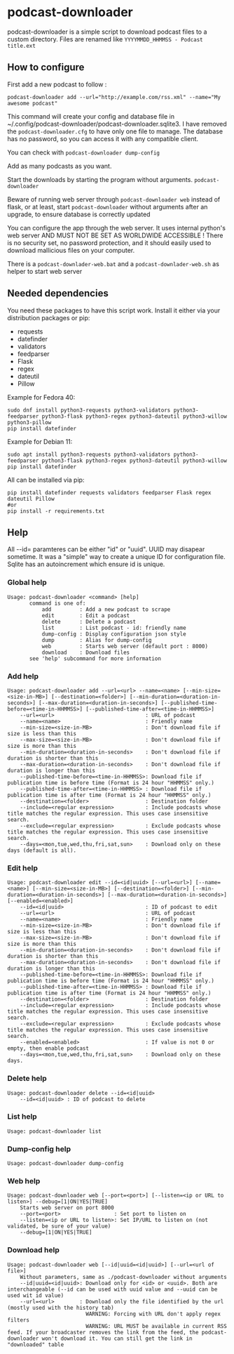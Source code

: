 # podcast-downloader

podcast-downloader is a simple script to download podcast files to a custom directory. Files are renamed like `YYYYMMDD_HHMMSS - Podcast title.ext`

## How to configure

First add a new podcast to follow :

    podcast-downloader add --url="http://example.com/rss.xml" --name="My awesome podcast"

This command will create your config and database file in ~/.config/podcast-downloader/podcast-downloader.sqlite3. I have removed the `podcast-downloader.cfg` to have only one file to manage. The database has no password, so you can access it with any compatible client.

You can check with `podcast-downloader dump-config`

Add as many podcasts as you want.

Start the downloads by starting the program without arguments. `podcast-downloader`

Beware of running web server through `podcast-downloader web` instead of flask, or at least, start `podcast-downloader` without arguments after an upgrade, to ensure database is correctly updated

You can configure the app through the web server. It uses internal python's web server AND MUST NOT BE SET AS WORLDWIDE ACCESSIBLE ! There is no security set, no password protection, and it should easily used to download mallicious files on your computer.

There is a `podcast-downlader-web.bat` and a `podcast-downlader-web.sh` as helper to start web server

## Needed dependencies

You need these packages to have this script work. Install it either via your distribution packages or pip:

- requests
- datefinder
- validators
- feedparser
- Flask
- regex
- dateutil
- Pillow

Example for Fedora 40:

    sudo dnf install python3-requests python3-validators python3-feedparser python3-flask python3-regex python3-dateutil python3-willow python3-pillow
    pip install datefinder

Example for Debian 11:

    sudo apt install python3-requests python3-validators python3-feedparser python3-flask python3-regex python3-dateutil python3-willow
    pip install datefinder

All can be installed via pip:

    pip install datefinder requests validators feedparser Flask regex dateutil Pillow
    #or
    pip install -r requirements.txt

## Help

All --id= paramteres can be either "id" or "uuid". UUID may disapear sometime. It was a "simple" way to create a unique ID for configuration file. Sqlite has an autoincrement which ensure id is unique.

### Global help

    Usage: podcast-downloader <command> [help]
           command is one of:
               add         : Add a new podcast to scrape
               edit        : Edit a podcast
               delete      : Delete a podcast
               list        : List podcast - id: friendly name
               dump-config : Display configuration json style
               dump        : Alias for dump-config
               web         : Starts web server (default port : 8000)
               download    : Download files
           see 'help' subcommand for more information

### Add help

    Usage: podcast-downloader add --url=<url> --name=<name> [--min-size=<size-in-MB>] [--destination=<folder>] [--min-duration=<duration-in-seconds>] [--max-duration=<duration-in-seconds>] [--published-time-before=<time-in-HHMMSS>] [--published-time-after=<time-in-HHMMSS>]
        --url=<url>                             : URL of podcast
        --name=<name>                           : Friendly name
        --min-size=<size-in-MB>                 : Don't download file if size is less than this
        --max-size=<size-in-MB>                 : Don't download file if size is more than this
        --min-duration=<duration-in-seconds>    : Don't download file if duration is shorter than this
        --max-duration=<duration-in-seconds>    : Don't download file if duration is longer than this
        --published-time-before=<time-in-HHMMSS>: Download file if publication time is before time (Format is 24 hour "HHMMSS" only.)
        --published-time-after=<time-in-HHMMSS> : Download file if publication time is after time (Format is 24 hour "HHMMSS" only.)
        --destination=<folder>                  : Destination folder
        --include=<regular expression>          : Include podcasts whose title matches the regular expression. This uses case insensitive search.
        --exclude=<regular expression>          : Exclude podcasts whose title matches the regular expression. This uses case insensitive search.
        --days=<mon,tue,wed,thu,fri,sat,sun>    : Download only on these days (default is all).

### Edit help

    Usage: podcast-downloader edit --id=<id|uuid> [--url=<url>] [--name=<name>] [--min-size=<size-in-MB>] [--destination=<folder>] [--min-duration=<duration-in-seconds>] [--max-duration=<duration-in-seconds>] [--enabled=<enabled>]
        --id=<id|uuid>                          : ID of podcast to edit
        --url=<url>                             : URL of podcast
        --name=<name>                           : Friendly name
        --min-size=<size-in-MB>                 : Don't download file if size is less than this
        --max-size=<size-in-MB>                 : Don't download file if size is more than this
        --min-duration=<duration-in-seconds>    : Don't download file if duration is shorter than this
        --max-duration=<duration-in-seconds>    : Don't download file if duration is longer than this
        --published-time-before=<time-in-HHMMSS>: Download file if publication time is before time (Format is 24 hour "HHMMSS" only.)
        --published-time-after=<time-in-HHMMSS> : Download file if publication time is after time (Format is 24 hour "HHMMSS" only.)
        --destination=<folder>                  : Destination folder
        --include=<regular expression>          : Include podcasts whose title matches the regular expression. This uses case insensitive search.
        --exclude=<regular expression>          : Exclude podcasts whose title matches the regular expression. This uses case insensitive search.
        --enabled=<enabled>                     : If value is not 0 or empty, then enable podcast
        --days=<mon,tue,wed,thu,fri,sat,sun>    : Download only on these days.

### Delete help

    Usage: podcast-downloader delete --id=<id|uuid>
        --id=<id|uuid> : ID of podcast to delete

### List help

    Usage: podcast-downloader list

### Dump-config help

    Usage: podcast-downloader dump-config

### Web help

    Usage: podcast-downloader web [--port=<port>] [--listen=<ip or URL to listen>] --debug=[1|ON|YES|TRUE]
        Starts web server on port 8000
        --port=<port>                 : Set port to listen on
        --listen=<ip or URL to listen>: Set IP/URL to listen on (not validated, be sure of your value)
        --debug=[1|ON|YES|TRUE]

### Download help

    Usage: podcast-downloader web [--id|uuid=<id|uuid>] [--url=<url of file>]
        Without parameters, same as ./podcast-downloader without arguments
        --id|uuid=<id|uuid>: Download only for <id> or <uuid>. Both are interchangeable (--id can be used with uuid value and --uuid can be used wit id value)
        --url=<url>        : Download only the file identified by the url (mostly used with the history tab)
                             WARNING: Forcing with URL don't apply regex filters
                             WARNING: URL MUST be available in current RSS feed. If your broadcaster removes the link from the feed, the podcast-downloader won't download it. You can still get the link in "downloaded" table